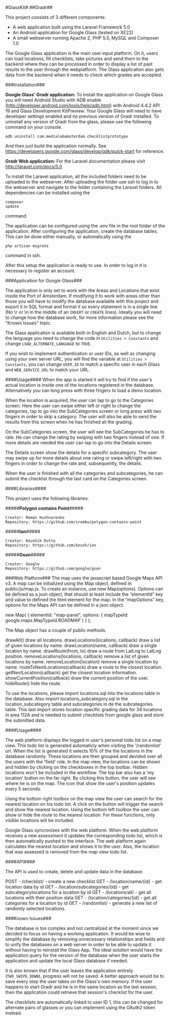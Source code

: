 #GlassKit#
##Gradr##

This project consists of 3 different components:

+ A web application built using the Laravel Framework 5.0
+ An Android application for Google Glass (tested on XE22)
+ A small webserver running Apache 2, PHP 5.5, MySQL and Composer 1.0

The Google Glass application is the main user input platform. On it, users can load locations, fill checklists, take pictures and send them to the backend where they can be processed in order to display a list of past results to the user through the webplatform. The Glass application also gets data from the backend when it needs to check which grades are accepted.

###Installation###

**Google Glass' Gradr application:** To install the application on Google Glass you will need Android Studio with ADB enable (http://developer.android.com/tools/help/adb.html) with Android 4.4.2 API 19 and Glass Development KitPreview. Your Google Glass will need to have developer settings enabled and no previous version of Gradr installed. To uninstall any version of Gradr from the glass, please use the following command on your console.
<pre><code>adb uninstall com.medialabamsterdam.checklistprototype</code></pre>

And then just build the application normally. See https://developers.google.com/glass/develop/gdk/quick-start for reference.

**Gradr Web application:** For the Laravel documentation please visit http://laravel.com/docs/5.0

To install the Laravel application, all the included folders need to be uploaded to the webserver. After uploading the folder use ssh to log in to the webserver and navigate to the folder containing the Laravel folders. All dependencies can be installed using the <pre><code>composer update</code></pre> command.

The application can be configured using the .env file in the root folder of the application. After configuring the application, create the database tables. This can be done either manually, or automatically using the <pre><code>php artisan migrate</code></pre> command in ssh.

After this setup the application is ready to use. In order to log in it is necessary to register an account.

###Application for Google Glass###

The application is only set to work with the Areas and Locations that exist inside the Port of Amsterdam. If modifying it to work with areas other than those you will have to modify the database available with this project and export it in SQL format and format it so every statement is in a single line (No \r or \n in the middle of an `INSERT` or `CREATE` lines).
Ideally you will need to change how the database work, for more information please see the "Known Issues" topic.

The Glass application is available both in English and Dutch, but to change the language you need to change the code in `Utilities > Constants` and change `LOAD_ALTERNATE_LANGUAGE` to `TRUE`.

If you wish to implement authentication or user IDs, as well as changing using your own server URL, you will find the variable at `Utilities > Constants`, you can change `USER_ID` to match a specific user in each Glass and `WEB_SERVICE_URL` to match your URL.

####Usage####
When the app is started it will try to find if the user's actual location is inside one of the locations registered in the database. Alternatively you can long press with three fingers to load a demo location.

When the location is acquired, the user can tap to go to the Categories screen. Here the user can swipe either left or right to change the categories, tap to go into the SubCategories screen or long press with two fingers in order to skip a category. The user will also be able to send the results from this screen when he has finished all the grading.

On the SubCategories screen, the user will see the SubCategories he has to rate. He can change the rating by swiping with two fingers instead of one. If more details are needed the user can tap to go into the Details screen.

The Details screen show the details for a specific subcategory. The user may swipe up for more details about one rating or swipe left/right with two fingers in order to change the rate and, subsequently, the details.

When the user is finished with all the categories and subcategories, he can submit the checklist through the last card on the Categories screen.  

####*Libraries*####

This project uses the following libraries:

#####**Polygon contains Point**#####
<pre><code>Creator: Roman Kushnarenko
Repository: https://github.com/sromku/polygon-contains-point
</code></pre>

#####**Ion**#####
<pre><code>Creator: Koushik Dutta
Repository: https://github.com/koush/ion
</code></pre>

#####**Gson**#####
<pre><code>Creator: Google
Repository: https://github.com/google/gson
</code></pre>

###Web Platform###
The map uses the javascript based Google Maps API v3. A map can be initialized using the Map object, defined in public/js/map.js. To create an instance, use new Map(options). Options can be defined as a json object, that should at least include the “elementId” key and value to defined the html element for the map. In the “mapOptions” key, options for the Maps API can be defined in a json object.

new Map(
{
elementId: "map-panel",
    options: 
{
            mapTypeId: google.maps.MapTypeId.ROADMAP
}
}
);


The Map object has a couple of public methods.

drawAll()
    draw all locations.
drawLocations(locations, callback)
    draw a list of given locations by name.
drawLocation(name, callback)
    draw a single location by name.
drawRoute(from, to)
    draw a route from LatLng to LatLng position.
removeLocations(locations, callback)
    remove a list of given locations by name.
removeLocation(location)
    remove a single location by name.
routeToNextLocations(callback)
    draw a route to the closest location.
getNextLocation(callback)
    get the closest location information.
showCurrentPosition(callback)
    draw the current position of the user.
hideRoute()
    hide the route.

To use the locations, please import locations.sql into the locations table in the database. Also import locations_subcategory.sql in the location_subcategory table and subcategories in de the subcategories table. This last import stores location specific grading data for 34 locations in area 112A and is needed to submit checklists from google glass and store the submitted data.

####Usage####

The web platform displays the logged in user's personal todo list on a map view. This todo list is generated automaticly when visiting the '/randomlist' url. When the list is generated it selects 10% of the the locations in the database randomly. These locations are then grouped and devided over all the users with the 'field' role. In the map view, the locations can be shown and hidden by clicking on the checkboxes in the top toolbar. Hidden locations won't be included in the workflow. The top bar also has a 'my location' button on the far right. By clicking this button, the user will see where he is on the map. The icon that show the user's position updates every 5 seconds.

Using the bottom right toolbox on the map view the user can search for the nearest location on his todo list. A click on the button will trigger the search and show the nearest location. Using the bottom left toolbox the user can show or hide the route to the nearest location. For these functions, only visible locations will be included.

Google Glass syncronizes with the web platform. When the web platform receives a new assessment it updates the corresponding todo list, which is then automatically pushed to the interface. The web platform again calculates the nearest location and shows it to the user. Also, the location that was assessed is removed from the map view todo list.

####API####

The API is used to create, delete and update data in the database.

POST    - /checklist/           - create a new checklist
GET - /location/name/{id}       - get location data by id
GET - /location/subcategories/{id}  - get subcategorylocations for a location by id
GET - /locations/all/           - get all locations with their position data
GET - /location/categories/{id} - get all categories for a location by id
GET - /randomlist/          - generate a new list of randomly selected locations.

###Known Issues###

The database is too complex and not centralized at the moment since we decided to focus on having a working application. It would be wise to simplify the database by removing unnecessary relationships and fields and to unify the databases on a web server in order to be able to update it without having to reinstall the Glass App. The ideal solution would have the application query for the version of the database when the user starts the application and update the local Glass database if needed.

It is also known that if the user leaves the application entirely (`TWO_SWIPE_DOWN`), progress will not be saved. A better approach would be to save every step the user takes on the Glass's own memory. If the user happens to start Gradr and he is in the same location as the last session, then the application could retrieve that session's checklist for the user.

The checklists are automatically linked to user ID 1, this can be changed for alternate pairs of glasses or you can implement using the OAuth2 token instead.
